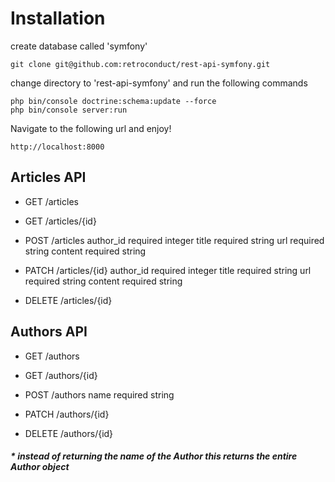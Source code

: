 # Installation

create database called 'symfony'
```
git clone git@github.com:retroconduct/rest-api-symfony.git
```
change directory to 'rest-api-symfony' and run the following commands
```
php bin/console doctrine:schema:update --force
php bin/console server:run
```
Navigate to the following url and enjoy!
```
http://localhost:8000
```
## Articles API

- GET    /articles
- GET    /articles/{id}
- POST   /articles
author_id required integer
title     required string
url       required string
content   required string

- PATCH  /articles/{id}
author_id required integer
title     required string
url       required string
content   required string

- DELETE /articles/{id}

## Authors API

- GET    /authors
- GET    /authors/{id}
- POST   /authors
name required string

- PATCH  /authors/{id}
- DELETE /authors/{id}

#####   * instead of returning the name of the Author this returns the entire Author object